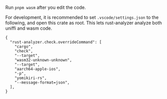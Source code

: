 Run `pnpm wasm` after you edit the code.

For development, it is recommended to set `.vscode/settings.json` to the following, and open this crate as root. This lets rust-analyzer analyze both uniffi and wasm code.

```json5
{
  "rust-analyzer.check.overrideCommand": [
    "cargo",
    "check",
    "--target",
    "wasm32-unknown-unknown",
    "--target",
    "aarch64-apple-ios",
    "-p",
    "yomikiri-rs",
    "--message-format=json",
  ],
}
```
